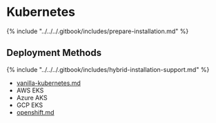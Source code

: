 # Kubernetes

{% include "../../../.gitbook/includes/prepare-installation.md" %}

## Deployment Methods

{% include "../../../.gitbook/includes/hybrid-installation-support.md" %}

* [vanilla-kubernetes.md](vanilla-kubernetes.md "mention")
* AWS EKS
* Azure AKS
* GCP EKS
* [openshift.md](openshift.md "mention")
